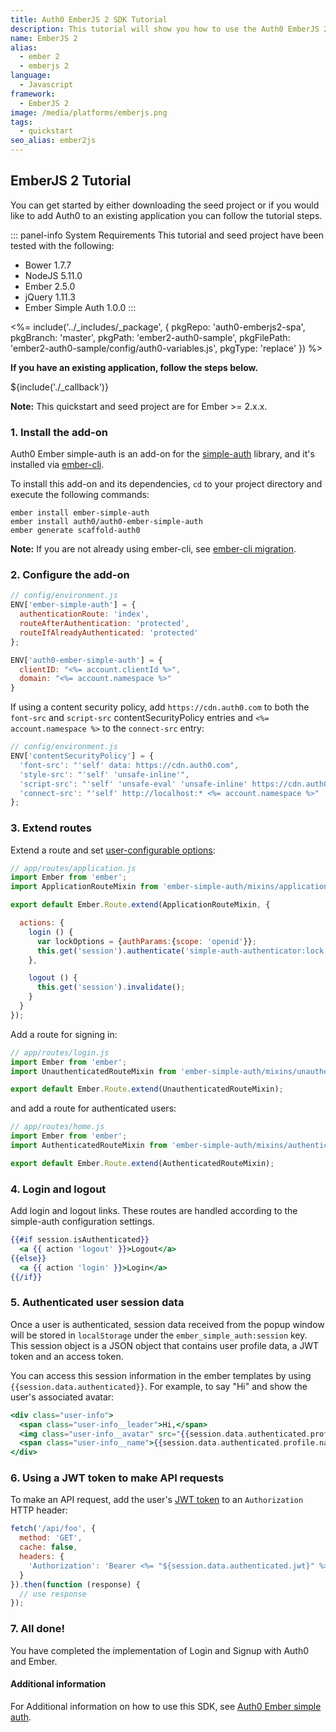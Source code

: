 ```yaml
---
title: Auth0 EmberJS 2 SDK Tutorial
description: This tutorial will show you how to use the Auth0 EmberJS 2 SDK to add authentication and authorization to your web app.
name: EmberJS 2
alias:
  - ember 2
  - emberjs 2
language:
  - Javascript
framework:
  - EmberJS 2
image: /media/platforms/emberjs.png
tags:
  - quickstart
seo_alias: ember2js
---
```

## EmberJS 2 Tutorial

You can get started by either downloading the seed project or if you would like to add Auth0 to an existing application you can follow the tutorial steps.

::: panel-info System Requirements
This tutorial and seed project have been tested with the following:
* Bower 1.7.7
* NodeJS 5.11.0
* Ember 2.5.0
* jQuery 1.11.3
* Ember Simple Auth 1.0.0
:::

<%= include('../_includes/_package', {
  pkgRepo: 'auth0-emberjs2-spa',
  pkgBranch: 'master',
  pkgPath: 'ember2-auth0-sample',
  pkgFilePath: 'ember2-auth0-sample/config/auth0-variables.js',
  pkgType: 'replace'
}) %>

**If you have an existing application, follow the steps below.**

${include('./\_callback')}

__Note:__ This quickstart and seed project are for Ember >= 2.x.x.

### 1. Install the add-on

Auth0 Ember simple-auth is an add-on for the [simple-auth](http://ember-simple-auth.com) library, and it's installed via [ember-cli](http://www.ember-cli.com).

To install this add-on and its dependencies, `cd` to your project directory and execute the following commands:

```
ember install ember-simple-auth
ember install auth0/auth0-ember-simple-auth
ember generate scaffold-auth0
```

__Note:__ If you are not already using ember-cli, see [ember-cli migration](http://www.ember-cli.com/user-guide/#migrating-an-existing-project-that-doesnt-yet-use-ember-cli).

### 2. Configure the add-on

```js
// config/environment.js
ENV['ember-simple-auth'] = {
  authenticationRoute: 'index',
  routeAfterAuthentication: 'protected',
  routeIfAlreadyAuthenticated: 'protected'
};

ENV['auth0-ember-simple-auth'] = {
  clientID: "<%= account.clientId %>",
  domain: "<%= account.namespace %>"
}
```

If using a content security policy, add
`https://cdn.auth0.com` to both the `font-src` and `script-src` contentSecurityPolicy entries and `<%= account.namespace %>` to the `connect-src` entry:

```js
// config/environment.js
ENV['contentSecurityPolicy'] = {
  'font-src': "'self' data: https://cdn.auth0.com",
  'style-src': "'self' 'unsafe-inline'",
  'script-src': "'self' 'unsafe-eval' 'unsafe-inline' https://cdn.auth0.com",
  'connect-src': "'self' http://localhost:* <%= account.namespace %>"
};
```

### 3. Extend routes

Extend a route and set [user-configurable options](https://auth0.com/docs/libraries/lock/customization):

```js
// app/routes/application.js
import Ember from 'ember';
import ApplicationRouteMixin from 'ember-simple-auth/mixins/application-route-mixin';

export default Ember.Route.extend(ApplicationRouteMixin, {

  actions: {
    login () {
      var lockOptions = {authParams:{scope: 'openid'}};
      this.get('session').authenticate('simple-auth-authenticator:lock', lockOptions);
    },

    logout () {
      this.get('session').invalidate();
    }
  }
});
```

Add a route for signing in:

```js
// app/routes/login.js
import Ember from 'ember';
import UnauthenticatedRouteMixin from 'ember-simple-auth/mixins/unauthenticated-route-mixin';

export default Ember.Route.extend(UnauthenticatedRouteMixin);
```

and add a route for authenticated users:

```js
// app/routes/home.js
import Ember from 'ember';
import AuthenticatedRouteMixin from 'ember-simple-auth/mixins/authenticated-route-mixin';

export default Ember.Route.extend(AuthenticatedRouteMixin);
```

### 4. Login and logout

Add login and logout links. These routes are handled according to the simple-auth configuration settings.

```handlebars
{{#if session.isAuthenticated}}
  <a {{ action 'logout' }}>Logout</a>
{{else}}
  <a {{ action 'login' }}>Login</a>
{{/if}}
```

### 5. Authenticated user session data

Once a user is authenticated, session data received from the popup window will be stored in `localStorage` under the `ember_simple_auth:session` key. This session object is a JSON object that contains user profile data, a JWT token and an access token.

You can access this session information in the ember templates by using `{{session.data.authenticated}}`. For example, to say "Hi" and show the user's associated avatar:

```handlebars
<div class="user-info">
  <span class="user-info__leader">Hi,</span>
  <img class="user-info__avatar" src="{{session.data.authenticated.profile.picture}}">
  <span class="user-info__name">{{session.data.authenticated.profile.name}}</span>
</div>
```

### 6. Using a JWT token to make API requests

To make an API request, add the user's [JWT token](https://auth0.com/docs/jwt) to an `Authorization` HTTP header:

```js
fetch('/api/foo', {
  method: 'GET',
  cache: false,
  headers: {
    'Authorization': 'Bearer <%= "${session.data.authenticated.jwt}" %>'
  }
}).then(function (response) {
  // use response
});
```

### 7. All done!

You have completed the implementation of Login and Signup with Auth0 and Ember.

#### Additional information

For Additional information on how to use this SDK, see [Auth0 Ember simple auth](http://github.com/auth0/auth0-ember-simple-auth/blob/master/README.md).
